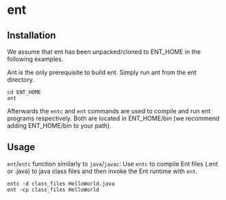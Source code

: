 # ent

Installation
------------

We assume that ent has been unpacked/cloned to ENT\_HOME in the following examples.

Ant is the only prerequisite to build ent. Simply run ant from the ent directory.

```
cd ENT_HOME
ant 
```

Afterwards the ```entc``` and ```ent``` commands are used to compile and run ent programs respectively. Both are located in ENT\_HOME/bin (we recommend adding ENT\_HOME/bin to your path).

Usage
------------

```ent```/```entc``` function similarly to ```java```/```javac```: Use ```entc``` to compile Ent files (.ent or .java) to java class files and then invoke the Ent runtime with ```ent```.

```
entc -d class_files HelloWorld.java
ent -cp class_files HelloWorld
```
